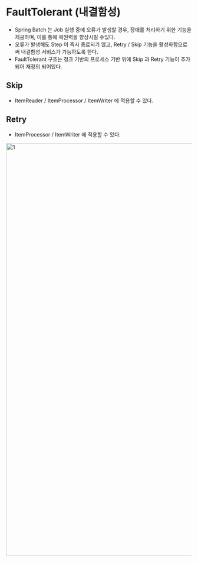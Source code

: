 # FaultTolerant (내결함성)

- Spring Batch 는 Job 실행 중에 오류가 발생할 경우, 장애를 처리하기 위한 기능을 제공하며, 이를 통해 복원력을 향상시킬 수있다.
- 오류가 발생해도 Step 이 즉시 종료되기 않고, Retry / Skip 기능을 활성화함으로써 내결함성 서비스가 가능하도록 한다.
- FaultTolerant 구조는 청크 기반의 프로세스 기반 위에 Skip 과 Retry 기능이 추가되어 재정의 되어있다.

## Skip

- ItemReader / ItemProcessor / ItemWriter 에 적용할 수 있다.

## Retry

- ItemProcessor / ItemWriter 에 적용할 수 있다.

<img width="1117" alt="1" src="https://github.com/gilyeon00/TIL/assets/52391627/422496e4-9350-43fb-bc60-0ffe9b81d220">
